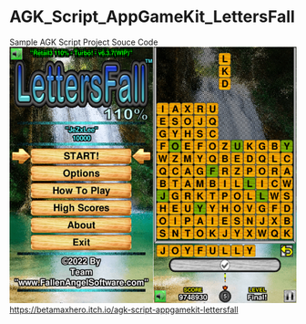 # AGK_Script_AppGameKit_LettersFall
Sample AGK Script Project Souce Code
![Screenshot](LF_GitHub.png)
https://betamaxhero.itch.io/agk-script-appgamekit-lettersfall
